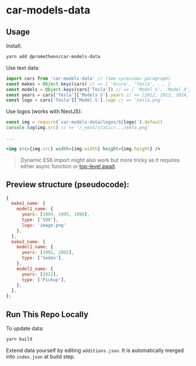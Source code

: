 # car-models-data

## Usage

Install:

```bash
yarn add @prometheon/car-models-data
```

Use text data:

```js
import cars from 'car-models-data' // (See «preview» paragraph)
const makes = Object.keys(cars) // => [ 'Acura', 'Tesla', ... }
const models = Object.keys(cars['Tesla']) // => [ 'Model S', 'Model X', ... ]
const years = cars['Tesla']['Models S'].years // => [2012, 2013, 2014, ...]
const logo = cars['Tesla']['Model S'].logo // => 'tesla.png'
```

Use logos (works with NextJS):

```jsx
const img = require(`car-models-data/logos/${logo}`).default
console.log(img.src) // => '/_next/static/.../64fa.png'

...

<img src={img.src} width={img.width} height={img.height} />
```

> Dynamic ES6 import might also work but more tricky as it requires either async function or [top-level await](https://github.com/vercel/next.js/discussions/11185).

## Preview structure (pseudocode):

```js
{
  make1_name: {
    model1_name: {
      years: [1994, 1995, 1996],
      type: ['SUV'],
      logo: 'image.png'
    },
  },
  make2_name: {
    model1_name: {
      years: [2001, 2002],
      type: ['Sedan'],
    },
    model2_name: {
      years: [2022],
      type: ['Pickup'],
    },
  },
};
```

## Run This Repo Locally

To update data:

```bash
yarn build
```

Extend data yourself by editing `additions.json`. It is automatically merged into `index.json` at build step.
